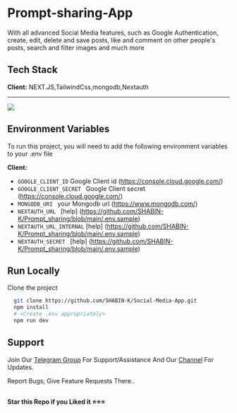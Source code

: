 # Prompt-sharing-App

With all advanced Social Media features, such as Google Authentication, create, edit, delete and save posts, like and comment on other people's posts, search and filter images and much more

## Tech Stack
  
**Client:** NEXT.JS,TailwindCss,mongodb,Nextauth

<hr/>
<img src="/assets/images/github-des-img.png">


## Environment Variables

To run this project, you will need to add the following environment variables to your .env file

**Client:**
* `GOOGLE_CLIENT_ID` Google Client id (https://console.cloud.google.com/)
* `GOOGLE_CLIENT_SECRET ` Google Client secret (https://console.cloud.google.com/)
* `MONGODB_URI ` your Mongodb url (https://www.mongodb.com/)
* `NEXTAUTH_URL ` [help] (https://github.com/SHABIN-K/Prompt_sharing/blob/main/.env.sample)
* `NEXTAUTH_URL_INTERNAL`  [help] (https://github.com/SHABIN-K/Prompt_sharing/blob/main/.env.sample)
* `NEXTAUTH_SECRET `  [help] (https://github.com/SHABIN-K/Prompt_sharing/blob/main/.env.sample)
 
## Run Locally

Clone the project

```bash
  git clone https://github.com/SHABIN-K/Social-Media-App.git
  npm install
  # <Create .env appropriately>
  npm run dev
````

## Support   
Join Our [Telegram Group](https://www.telegram.dog/codexbotzsupport) For Support/Assistance And Our [Channel](https://www.telegram.dog/codexbotz) For Updates.   
   
Report Bugs, Give Feature Requests There..   

##

   **Star this Repo if you Liked it ⭐⭐⭐**